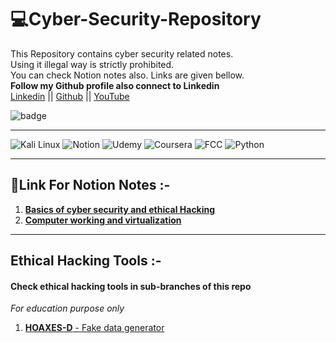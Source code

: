 # 💻Cyber-Security-Repository
This Repository contains cyber security related notes.<br>
Using it illegal way is strictly prohibited.<br>
You can check Notion notes also. Links are given bellow.<br>
**Follow my Github profile also connect to Linkedin**<br>
[Linkedin](https://www.linkedin.com/in/ishan-jogalekar-1708421a5/) ||
[Github](https://github.com/ishanjogalekar) ||
[YouTube](https://www.youtube.com/channel/UC6uT6PovPeWQef2ZxdR6SCA)

<p> <img alt="badge" src="https://img.shields.io/badge/Cyber%20Security%20Repo-Under%20Development-red" />
  
---
<p><img alt="Kali Linux" src="https://img.shields.io/badge/Kali-268BEE?style=for-the-badge&logo=kalilinux&logoColor=white" />
  <img alt="Notion" src="https://img.shields.io/badge/Notion-%23000000.svg?style=for-the-badge&logo=notion&logoColor=white" />
  <img alt ="Udemy" src = "https://img.shields.io/badge/Udemy-EC5252?style=for-the-badge&logo=Udemy&logoColor=white" />
  <img alt ="Coursera" src = "https://img.shields.io/badge/Coursera-0056D2?style=for-the-badge&logo=Coursera&logoColor=white" />
  <img alt ="FCC" src = "https://img.shields.io/badge/free%20code%20camp-27273D?style=for-the-badge&logo=freecodecamp&logoColor=white" />
  <img alt = "Python" src="https://img.shields.io/badge/Python-FFD43B?style=for-the-badge&logo=python&logoColor=darkgreen"/> 
</p>

---
## 📔Link For Notion Notes :-
1. [**Basics of cyber security and ethical Hacking**]([https://www.notion.so/Basics-Of-Hacking-e9a60626f0cd4b44a2f98ffa7eb4899c](https://www.linkedin.com/in/navneet-jaguri-956ba834a/))
2. [**Computer working and virtualization**](https://www.notion.so/Basic-Idea-About-Computer-Working-859f21acab4e4c4aa77df44588a68561)
 

---

## Ethical Hacking Tools :-
#### Check ethical hacking tools in sub-branches of this repo
*For education purpose only*<br>
1. [**HOAXES-D** - Fake data generator](https://github.com/ishanjogalekar/Cyber-Security-repo/tree/HOAXES-D)
